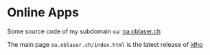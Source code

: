 # Online Apps

Some source code of my subdomain `oa`: [oa.oblaser.ch](https://oa.oblaser.ch)

The main page `oa.oblaser.ch/index.html` is the latest release of [jdhp](https://github.com/oblaser/json-defined-html-page)
